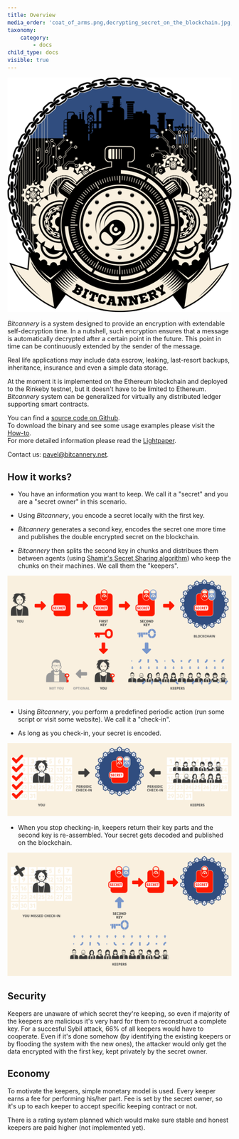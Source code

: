 ```yaml
---
title: Overview
media_order: 'coat_of_arms.png,decrypting_secret_on_the_blockchain.jpg,encrypting_secret_on_a_blockchain.jpg,storing_secrets_on_a_blockchain.jpg,decrypting_secret_on_the_blockchain.svg,encrypting_secret_on_a_blockchain.svg,storing_secrets_on_a_blockchain.svg'
taxonomy:
    category:
        - docs
child_type: docs
visible: true
---
```


![](coat_of_arms.png)

*Bitcannery* is a system designed to provide an encryption with extendable self-decryption time. In a nutshell, such encryption ensures that a message is automatically decrypted after a certain point in the future. This point in time can be continuously extended by the sender of the message.

Real life applications may include data escrow, leaking, last-resort backups, inheritance, insurance and even a simple data storage.

At the moment it is implemented on the Ethereum blockchain and deployed to the Rinkeby testnet, but it doesn't have to be limited to Ethereum. *Bitcannery* system can be generalized for virtually any distributed ledger supporting smart contracts.

You can find a [source code on Github](https://github.com/bitcannery/bitcannery-cli).  
To download the binary and see some usage examples please visit the [How-to](https://bitcannery.net/howto).  
For more detailed information please read the [Lightpaper](https://bitcannery.net/lightpaper).

Contact us: [pavel@bitcannery.net](mailto:pavel@bitcannery.net).

## How it works?

* You have an information you want to keep. We call it a "secret" and you are a "secret owner" in this scenario.

* Using *Bitcannery*, you encode a secret locally with the first key.

* *Bitcannery* generates a second key, encodes the secret one more time and publishes the double encrypted secret on the blockchain.

* *Bitcannery* then splits the second key in chunks and distribues them between agents (using [Shamir's Secret Sharing algorithm](https://en.wikipedia.org/wiki/Shamir%27s_Secret_Sharing)) who keep the chunks on their machines. We call them the "keepers".

![](encrypting_secret_on_a_blockchain.svg)

* Using *Bitcannery*, you perform a predefined periodic action (run some script or visit some website). We call it a "check-in".

* As long as you check-in, your secret is encoded.

![](storing_secrets_on_a_blockchain.svg)

* When you stop checking-in, keepers return their key parts and the second key is
re-assembled. Your secret gets decoded and published on the blockchain.

![](decrypting_secret_on_the_blockchain.svg)

## Security

Keepers are unaware of which secret they're keeping, so even if majority of the keepers are malicious it's very hard for them to reconstruct a complete key. For a succesful Sybil attack, 66% of all keepers would have to cooperate. Even if it's done somehow (by identifying the existing keepers or by flooding the system with the new ones), the attacker would only get the data encrypted with the first key, kept privately by the secret owner.

## Economy

To motivate the keepers, simple monetary model is used. Every keeper earns a fee for performing his/her part. Fee is set by the secret owner, so it's up to each keeper to accept specific keeping contract or not.

There is a rating system planned which would make sure stable and honest keepers are paid higher (not implemented yet).
